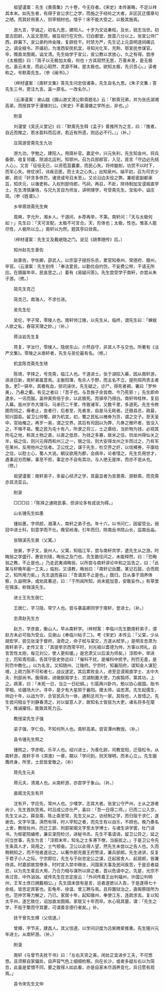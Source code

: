 <!-- { "loadSidebar": true } -->

　　祖望谨案：先生《畏斋集》六十卷，今无存者。《宋史》本传甚略，不足以祥其本末。如先生者，有得于宣公求仁之学，而施之于经纶之大者，非区区迂儒章句之陋。而其好用善人，则宰相材也。惜乎！宋不能大受之，以极其施焉。

　　游九言，字诚之，初名九思，建阳人。十岁为文诋秦桧，及长，锐志当世。初筮古田尉，入监文思院，被旨视行在灾伤，归白都堂，放苗八分以上。张宣公帅广西，辟幕下。宣公弟枃帅金陵，复辟抚干。时禁方严，先生记上元县明道祠痛讥之。调全椒令。开禧初，为淮西安抚机宜，寻知光化军，充荆、鄂宣抚参谋官。卒，赠直龙图阁，谥文清。先生始学于宣公，宣公教以求放心，久之有得。尝序《太极图》曰：「周子以无极加太极，何也﹖方其寂然无思，万善未发，是无极也。虽云未发，而此心昭然，灵源不昧，是太极也。欲知太极，先识吾心。」读者称之，号默斋先生。（参《闽书》。）

　　（梓材谨案：《南轩文集》答先生问忠信诸条，先生自名九思。《朱子文集﹚答先生三书，旁注九言。盖一原名，一改名尔。）

　　（云濠谨案：谢山跋《摄山游文清公默斋题名》云：「默斋兄弟，并为张氏湖湘高弟，而授其学于漫塘刘公。《宋史》不着漫塘之学所出，非也。」）

　　附录

　　刘漫堂《吴氏义堂记》曰：「默斋先生释《孟子》善推所为之言，曰：『推者，自近而推之，若水盈科而后进，若近有所遗，则远必不行。』」（补。）

　　庄简游受斋先生九功

　　游九功，字勉之，建阳人。用荫补官。嘉定中，兴元失利，先生知金州，将兵备御，收复邻疆，除湖北运判，知鄂州。召为兵部郎官，入见，首言「守边必先结人心」，又言「征役无已，以资苞苴囊橐，而民心失。将帅脧削，功赏不以时下，而军心失。倚仗谀，讳疾忌医，而士夫之心失。」出知泉州。端平初，召为司农少卿，疏论「奸贪多佚罚，诸贤或号召未至」。又论沿边夫役之弊。兼枢密副都承旨，知庆元，以循吏称。入权刑部侍郎，丐祠，再召，不赴，除待制加宝谟阁直学士。先生清慎廉恪，与兄九言自为师友，讲明理学，号受斋先生。宝佑中，谥庄简。（参《姓谱》。）

　　乡举周敛斋先生奭

　　周奭，字允升，湘乡人。干道间，乡荐再举，不第。南轩问：「天与太极何如﹖」先生曰：「天可言配，太极不可言合。天，形体也；太极，性也。惟圣人能尽性，人极所以立。」南轩以为然。题其亭曰敛斋。

　　（梓材谨案：先生又及戴岷隐之门。说见《胡季随传》后。）

　　知州赵先生善佐

　　赵善佐，字佐卿，邵武人。以宗室子授将乐丞，累官知泰州、常德府、赣州，卒官。（云濠案：先生别传：「奉法爱民，以勤俭自约饬，不妄费公帑，干请无所应。在赣踰年卒，民哀思之。」）着有《易疑问答》。先生尝受学于南轩，亦尝从朱子游。（修。）

　　简先生克己

　　简克己，南海人，不求仕进。

　　吴先生伦

　　吴伦，字子常，零陵人也。南轩帅江陵，以先生从，临终，谓先生曰：「蝉蜕人欲之私，舂容天理之妙。」（补。）

　　蒋淡岩先生复

　　蒋复，字汝行，零陵人。隐居东山，介然自守，非其人不与交也。所著有《淡严文集》。零陵之从南轩者，先生与吴伦最有名。（修。）

　　机宜陈克斋先生琦

　　陈琦，字择之，号克斋，临江人也。干道进士。张于湖招入幕，因从南轩游，进进日新，南轩甚属意焉。主衡阳簿，有杀人于野，而主名不立，提刑郑丙责主者急。吏一驿卒，其襜有血，掠讯诬伏。先生疑之，诊尸，得死者裯，署曰「罗仲美」，乃悬之衢。有见之者曰：「吾子也。与吾族子余皆商，今乃死邪﹖」先生即命逮余，一讯而服。盖仲美赀倍于余，以此致死。而驿卒乃得白。南轩帅桂林，复招入幕。邕州岁市大理马，马来已二千里，传致诸军，又数千里，多道死。先生令修圉而饲之，瘠者止，良者行，后者至，先者发，自是马无耗者。迁赣县丞，政最，知兴国县。留卫公帅蜀，辟为机宜。初，蜀之民私以楮券为货，谓之交子。至天圣中，官始榷之。再岁一易，谓之交界。其后有司因以为弊，凡券之微坏者，皆没入之，不赂不易。蜀之民为屯十有八，所隶之将三，士之廪给，当折物为钱，必视其所屯之地，称其土物之直，以直之低昂，为钱之多寡，故米之估，则龙州得仙关之半，绢之估，则兴元得西和州三之一，银之估，则大安得龙州之半而过之，乃有军在某州，反用他州之估者。卫公忧之，谋于先生，杜交界之奸，以信楮券，平廪给之估，以慰士心，蜀人大说。朝议欲用为郡，会病卒，论者惜之。先生负用世才，遇事迎刃而解，事至不拒，事定亦不自有其功，与人绝无崖岸，而亦不诡从也。（修。）

　　祖望谨案：南轩弟子，多留心经济之学，其最显者为吴畏斋、游默斋，而克斋亦其流亚云。

　　附录

　　□□□曰：「陈择之通晓民事，但讲论多有成说为碍。」

　　山长锺先生如愚

　　锺如愚，字师颜，湘潭人，南轩之弟子也。年十六，以书问仁，因留受业。弱冠中进士科，刻意学而不仕。晚官岭海，引年而归，除南岳书院山长，监南岳庙。

　　张锦溪先生巽（父寓。）

　　张巽，字子文，泉州人。父寓，知临江军，尝与南轩共学，遣先生从之游。时晦翁之学盛行，惠安刘镜，晦翁之及门也，先生数往问之，未能释然，曰：「恐晦翁之教，不止是也。」乃走武夷谒晦翁，以所尝与南轩讲论中和之旨告之，曰：「此某与轩晚年画一工夫。」临别，又请教，晦翁曰：「南轩记岳麓，某记石鼓，合而观之，知所用力矣。」先生退而喜曰：「吾谓其不止是也。」既归，日从事于涵养体察，久益明净，或劝其著述，曰：「于所闻所知，尚未能加意，安敢妄作。」有草堂在锦溪，称锦溪先生。

　　进士王先生居仁

　　王居仁，字习隐，常宁人也。尝与袭盖卿同学于南轩，登进士。（补。）

　　忠肃赵先生方

　　赵方，字彦直，衡山人。早从南轩学。（梓材案：李临川先生数南轩弟子，谓赵方未必可指为受业。见谢山《奉临川帖子二》。考《宋史》本传云：「父棠，少从胡宏学，尝见张浚于督府，浚奇之，命子栻与棠交，方遂从栻学。」是明言忠肃为南轩弟子。史传又言：「其提举京西常平时，刘光祖以耆德为帅，方事以师礼，自言吾性太刚，每见刘公，使人更和缓。」是忠肃又以后溪为师矣。）淳熙中，举进士，历知青阳县，告其守臣史弥远曰：「催科不扰，是催科中抚字。刑罚无差，是刑罚中教化。」以为名言。又知随州、江陵府。宁宗时，知襄阳府，谍知金人谋犯境，上疏力陈不可和者七，战议遂定。其后累败金人，进至显谟阁直学士、太中大夫、刑部尚书。俄得疾，进徽猷阁学士、京湖制置大使，力疾犒师，第其功，上之。病革，曰：「未死一日，当立一日纪纲。」引扈再兴卧内，勉以协心报国。贻书宰相，论疆场大计。寻卒，是夕有大星陨于襄阳。赠太师，谥忠肃。先生起儒生，帅边十年，以战为守，合官民兵为一体，通制总司为一家。其殁也，人皆惜之。先生尝问相业于刘静春清之，对以留意人才，故知名士皆拔为大吏，诸名将多在麾下，推诚擢任，能致其死力云。

　　教授梁先生子强

　　梁子强，字仁伯，不知何所人也。南轩高弟。尝官潭州教授。（补。）

　　县令锺先生照之

　　锺照之，字彦昭，乐平人也。绍兴进士，为善化尉，司教宜阳，迁宿松令。从南轩游，南轩手书《淇澳》一章，期以「学问到，则天理明，而本心立」。先生服膺终身，所至，士民皆爱敬之。（补）

　　蒋先生元夫

　　蒋元夫，清湘人也。从南轩游，亦尝学于象山。（补。）

　　直阁沈先生有开

　　沈有开，字应先，常州人也。少嗜学，志其大者。张宣公守严州，士从之游者尚少，先生首执贽焉。时吕成公亦仕严，喜曰：「吾一日得二师。」已而二公入京，先生又从之。薛艮斋、陈止斋至常，先生又从之，访经制之学，而归宿于求仁，遂谢去。文字华藻，涣然有得，时人罕知之者，而先生有以自乐，不顾也。晚乃奏名上舍，教授处州，历迁工部、刑部架阁文字至太学博士，与诸生讲学罢，杜门读书。为枢密院编修，兼实录院检讨，进秘书丞。先生不事请谒，留卫公异之，延之问当世事，先生为言：「淳熙末年，知名之士多滞下僚，当振拔之。」于是卫公令先生条具人才，简用之，士气顿奋。卫公以此得人望，然先生未尝以之告人也。久而稍稍知之，而不悦者遂忌之。以著作郎充嘉王府赞读，兼兵部郎。先生进讲，反复于君子小人之际。宁宗即位，先生与于赵忠定公之谋，迁起居舍人、起居郎，皆兼侍讲。时嘉邸故宫僚多，时时宣入禁中赐坐，问国家大事及民间疾苦，于是忌者益恐，以为先生辈且大用，乃合力相与谋所以排之者，首以危语中之。先是，光宗不肯过宫，中外汹汹。或传先生在忠定座云：「外间传嘉王出判福州，许国公判明州，王军士庶已拥戴相公。」先生固未尝有是言，忌者遂摭以入告，于是遂得七十余纸，皆忠定宾客也。彭龟年、徐谊、曾三聘与焉。且将置狱治之，直阁蔡琏所为也。范仲艺等力解之，乃已。家居十年，起知徽州，奉使江东，连疏求去。复以知太平州，遂乞致仕，诏加直龙图阁。家居又十年而卒。水心铭其墓，谓：「先生之学，不衒于繁而守其要，可谓善言德行者矣。」补。

　　抚干曾先生撙（父信道。）

　　曾撙，字节夫，建昌人。其父信道，以学问识度为吕紫微辈推重。先生隆兴元年进士。从南轩游。（补。）

　　附录

　　南轩《与曾节夫抚干书》曰：「左右天资之美，闲处正宜进步工夫，不可悠悠。且须察自家偏处，自声容气色上细细检察。向在长沙，或者多疑左右以为简忽，此虽是爱憎不同，要之致得人如此看，亦是自家未尽涵养变化，异日愿有观焉。」

　　县令宋先生文仲

